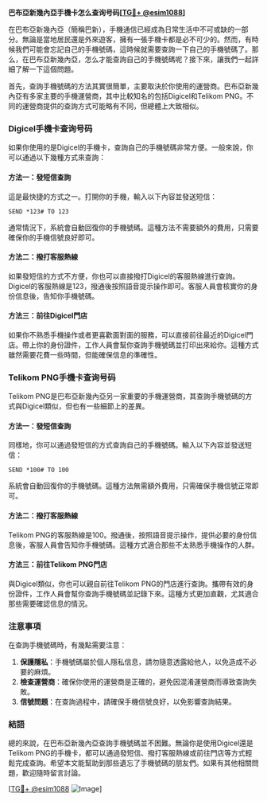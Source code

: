 **巴布亞新幾內亞手機卡怎么查询号码[[TG💪+ @esim1088](https://t.me/s/esim1088)]**

在巴布亞新幾內亞（簡稱巴新），手機通信已經成為日常生活中不可或缺的一部分。無論是當地居民還是外來遊客，擁有一張手機卡都是必不可少的。然而，有時候我們可能會忘記自己的手機號碼，這時候就需要查詢一下自己的手機號碼了。那么，在巴布亞新幾內亞，怎么才能查詢自己的手機號碼呢？接下來，讓我們一起詳細了解一下這個問題。

首先，查詢手機號碼的方法其實很簡單，主要取決於你使用的運營商。巴布亞新幾內亞有多家主要的手機運營商，其中比較知名的包括Digicel和Telikom PNG。不同的運營商提供的查詢方式可能略有不同，但總體上大致相似。

### Digicel手機卡查询号码

如果你使用的是Digicel的手機卡，查詢自己的手機號碼非常方便。一般來說，你可以通過以下幾種方式來查詢：

#### 方法一：發短信查詢
這是最快捷的方式之一。打開你的手機，輸入以下內容並發送短信：
```
SEND *123# TO 123
```
通常情況下，系統會自動回復你的手機號碼。這種方法不需要額外的費用，只需要確保你的手機信號良好即可。

#### 方法二：撥打客服熱線
如果發短信的方式不方便，你也可以直接撥打Digicel的客服熱線進行查詢。Digicel的客服熱線是123，撥通後按照語音提示操作即可。客服人員會核實你的身份信息後，告知你手機號碼。

#### 方法三：前往Digicel門店
如果你不熟悉手機操作或者更喜歡面對面的服務，可以直接前往最近的Digicel門店。帶上你的身份證件，工作人員會幫你查詢手機號碼並打印出來給你。這種方式雖然需要花費一些時間，但能確保信息的準確性。

### Telikom PNG手機卡查询号码

Telikom PNG是巴布亞新幾內亞另一家重要的手機運營商，其查詢手機號碼的方式與Digicel類似，但也有一些細節上的差異。

#### 方法一：發短信查詢
同樣地，你可以通過發短信的方式查詢自己的手機號碼。輸入以下內容並發送短信：
```
SEND *100# TO 100
```
系統會自動回復你的手機號碼。這種方法無需額外費用，只需確保手機信號正常即可。

#### 方法二：撥打客服熱線
Telikom PNG的客服熱線是100。撥通後，按照語音提示操作，提供必要的身份信息後，客服人員會告知你手機號碼。這種方式適合那些不太熟悉手機操作的人群。

#### 方法三：前往Telikom PNG門店
與Digicel類似，你也可以親自前往Telikom PNG的門店進行查詢。攜帶有效的身份證件，工作人員會幫你查詢手機號碼並記錄下來。這種方式更加直觀，尤其適合那些需要確認信息的情況。

### 注意事項

在查詢手機號碼時，有幾點需要注意：

1. **保護隱私**：手機號碼屬於個人隱私信息，請勿隨意透露給他人，以免造成不必要的麻煩。
2. **檢查運營商**：確保你使用的運營商是正確的，避免因混淆運營商而導致查詢失敗。
3. **信號問題**：在查詢過程中，請確保手機信號良好，以免影響查詢結果。

### 結語

總的來說，在巴布亞新幾內亞查詢手機號碼並不困難。無論你是使用Digicel還是Telikom PNG的手機卡，都可以通過發短信、撥打客服熱線或前往門店等方式輕鬆完成查詢。希望本文能幫助到那些遺忘了手機號碼的朋友們。如果有其他相關問題，歡迎隨時留言討論。

[[TG💪+ @esim1088](https://t.me/s/esim1088) ![Image](https://i.postimg.cc/4NQfJmqS/Snipaste-2025-05-13-00-14-12.png)]